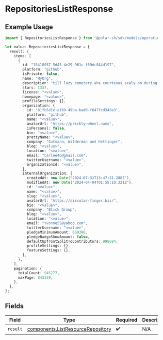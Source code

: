# RepositoriesListResponse

## Example Usage

```typescript
import { RepositoriesListResponse } from "@polar-sh/sdk/models/operations";

let value: RepositoriesListResponse = {
  result: {
    items: [
      {
        id: "18418037-5d45-4e29-961c-f69dc844d197",
        platform: "github",
        isPrivate: false,
        name: "MyOrg",
        description: "till lazy cemetery aha courteous scaly on during across",
        stars: 1337,
        license: "<value>",
        homepage: "<value>",
        profileSettings: {},
        organization: {
          id: "81fb5d1e-a169-49ba-bad0-f647fed34da3",
          platform: "github",
          name: "<value>",
          avatarUrl: "https://prickly-wheel.name",
          isPersonal: false,
          bio: "<value>",
          prettyName: "<value>",
          company: "Gutmann, Wilderman and Hettinger",
          blog: "<value>",
          location: "<value>",
          email: "Carlee46@gmail.com",
          twitterUsername: "<value>",
          organizationId: "<value>",
        },
        internalOrganization: {
          createdAt: new Date("2024-07-31T13:47:31.288Z"),
          modifiedAt: new Date("2024-04-04T01:58:10.321Z"),
          id: "<value>",
          name: "<value>",
          slug: "<value>",
          avatarUrl: "https://circular-finger.biz/",
          bio: "<value>",
          company: "Blick Group",
          blog: "<value>",
          location: "<value>",
          email: "Yvonne55@yahoo.com",
          twitterUsername: "<value>",
          pledgeMinimumAmount: 669386,
          pledgeBadgeShowAmount: false,
          defaultUpfrontSplitToContributors: 998684,
          profileSettings: {},
          featureSettings: {},
        },
      },
    ],
    pagination: {
      totalCount: 945277,
      maxPage: 843359,
    },
  },
};
```

## Fields

| Field                                                                                  | Type                                                                                   | Required                                                                               | Description                                                                            |
| -------------------------------------------------------------------------------------- | -------------------------------------------------------------------------------------- | -------------------------------------------------------------------------------------- | -------------------------------------------------------------------------------------- |
| `result`                                                                               | [components.ListResourceRepository](../../models/components/listresourcerepository.md) | :heavy_check_mark:                                                                     | N/A                                                                                    |